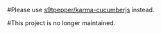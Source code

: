 #Please use [s9tpepper/karma-cucumberjs](https://github.com/s9tpepper/karma-cucumberjs) instead.

#This project is no longer maintained.